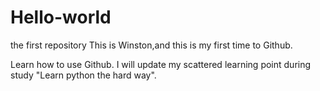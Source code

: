 # Hello-world
the first repository
This is Winston,and this is my first time to Github. 

Learn how to use Github.
I will update my scattered learning point during study "Learn python the hard way".
